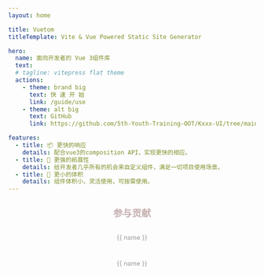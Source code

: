 ```yaml
---
layout: home

title: Vuetom
titleTemplate: Vite & Vue Powered Static Site Generator

hero:
  name: 面向开发者的 Vue 3组件库
  text: 
  # tagline: vitepress flat theme 
  actions:
    - theme: brand big
      text: 快 速 开 始
      link: /guide/use
    - theme: alt big
      text: GitHub
      link: https://github.com/5th-Youth-Training-OOT/Kxxx-UI/tree/main

features:
  - title: 📦 更快的响应
    details: 配合vue3的composition API，实现更快的相应。
  - title: 🔩 更强的拓展性
    details: 给开发者几乎所有的机会来自定义组件，满足一切项目使用场景。
  - title: 🔑 更小的体积
    details: 组件体积小，灵活使用，可按需使用。
---
```

<div class="frontpage sponsors">
  <h2>参与贡献</h2>
  <div class="platinum-sponsors">
    <a v-for="{ href, src, name, id } of sponsors.filter(s => s.tier === 'platinum')" :href="href" >
      <img :src="src" :alt="name" :id="`sponsor-${id}`">
      <p>{{ name }}</p>
    </a>
  </div>
  <div class="gold-sponsors">
    <a v-for="{ href, src, name, id } of sponsors.filter(s => s.tier !== 'platinum')" :href="href" >
      <img :src="src" :alt="name" :id="`sponsor-${id}`">
      <p>{{ name }}</p>
    </a>
  </div>
</div>

<script setup>


import { onMounted } from 'vue'
import pk from 'vitepress-theme-vuetom/package.json'

const sponsors = [
  {
    "id": "huangpeijin",
    "name": "huangpeijin",
    "href": "https://github.com/Huangpeijin",
    "src": "https://github.com/Huangpeijin.png",
    // "tier": "platinum"
  },
  {
    "id": "Neajue",
    "name": "Neajue",
    "href": "https://github.com/Neajue",
    "src": "https://github.com/Neajue.png",
    // "tier": "platinum"
    
  },
  {
    "id": "EnJoy77",
    "name": "EnJoy77",
    "href": "https://github.com/EnJoy77",
    "src": "https://github.com/EnJoy77.png"
  },
  {
    "id": "beginnierweb2",
    "name": "beginnierweb2",
    "href": "https://github.com/beginnierweb2",
    "src": "https://avatars.githubusercontent.com/u/87230594?v=4"
  },
    {
    "id": "zkeq",
    "name": "zkeq",
    "href": "https://github.com/zkeq",
    "src": "https://github.com/zkeq.png"
  }
   ,
  // {
  //   "id": "ColdyNi",
  //   "name": "ColdyNi",
  //   "href": "https://github.com/ColdyNi",
  //   "src": "https://github.com/ColdyNi.png"
  // }
]

// function fetchReleaseTag() {
//   onMounted(() => {
//     const dom = document.getElementsByClassName('name')
//     const mainTitle = dom[0]
//     const docsReleaseTag = document.createElement('span')
//     docsReleaseTag.classList.add('release-tag')
//     const releaseTagName = `v${pk.version}`
//     docsReleaseTag.innerText = releaseTagName
//     if (releaseTagName !== undefined) {
//       mainTitle.appendChild(docsReleaseTag)
//     }
//     // fetch('https://api.github.com/repos/vitejs/docs-cn/releases/latest')
//     //   .then((res) => res.json())
//     //   .then((json) => {
//     //     const mainTitle = document.getElementById('main-title')
//     //     mainTitle.style.position = 'relative'

//     //     const docsReleaseTag = document.createElement('span')
//     //     docsReleaseTag.classList.add('release-tag')
//     //     const releaseTagName = json.tag_name
//     //     docsReleaseTag.innerText = releaseTagName

//     //     if (releaseTagName !== undefined) {
//     //       mainTitle.appendChild(docsReleaseTag)
//     //     }
//     //   })
//   })
// }

// fetchReleaseTag()
</script>

<style>
.sponsors {
  padding: 0 1.5rem 2rem;
  font-size: 0.8rem;
}

.sponsors a {
  color: #999;
  margin: 1em;
  display: block;
}

.sponsors img {
  max-width: 200px;
  max-height: 80px;
  border-radius: 40px;
}

.sponsors.frontpage {
  text-align: center;
}

.sponsors.frontpage img {
  display: inline-block;
  /* vertical-align: middle; */
}

.sponsors.frontpage h2 {
  color: #c5b0b0;
  font-size: 1.2rem;
  border: none;
}

.sponsors.sidebar a img {
  max-height: 36px;
}

.gold-sponsors {
     width: fit-content;
    display: flex;
    flex-wrap: wrap;
    justify-content: space-evenly;
    align-items: center;
    margin: auto;
}

</style>

